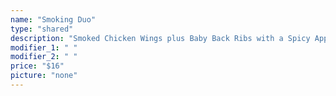 ```yaml
---
name: "Smoking Duo"
type: "shared"
description: "Smoked Chicken Wings plus Baby Back Ribs with a Spicy Apple Jicama Slaw."
modifier_1: " "
modifier_2: " "
price: "$16"
picture: "none"
---
```

